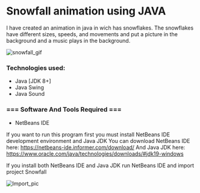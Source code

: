 # Snowfall animation using JAVA


I have created an animation in java in wich has snowflakes.
The snowflakes have different sizes, speeds, and movements
and put a picture in the background and a music plays in the background.

![snowfall_gif](https://user-images.githubusercontent.com/111382157/215804049-ffdcf2df-7bab-4f34-b4d8-a0fafe137c8e.gif)

### Technologies used:
- Java [JDK 8+]
- Java Swing
- Java Sound

### === Software And Tools Required ===
- NetBeans IDE

If you want to run this program first you must install NetBeans IDE development environment and Java JDK
You can download NetBeans IDE here: https://netbeans-ide.informer.com/download/
And Java JDK here: https://www.oracle.com/java/technologies/downloads/#jdk19-windows

If you install both NetBeans IDE and Java JDK run NetBeans IDE and import project Snowfall

![Import_pic](https://user-images.githubusercontent.com/111382157/219703357-b0dc607f-909e-4e41-b44c-c6c28380f40c.png)

